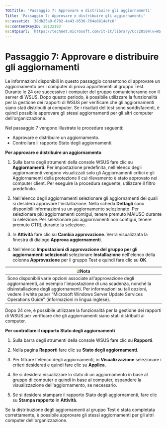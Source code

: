```yaml
---
TOCTitle: 'Passaggio 7: Approvare e distribuire gli aggiornamenti'
Title: 'Passaggio 7: Approvare e distribuire gli aggiornamenti'
ms:assetid: '38db25a9-6702-4e43-b536-764e8814afc6'
ms:contentKeyID: 18132183
ms:mtpsurl: 'https://technet.microsoft.com/it-it/library/Cc720504(v=WS.10)'
---
```


Passaggio 7: Approvare e distribuire gli aggiornamenti
======================================================

Le informazioni disponibili in questo passaggio consentono di approvare un aggiornamento per i computer di prova appartenenti al gruppo Test. Durante le 24 ore successive i computer del gruppo comunicheranno con il server di WSUS. Dopo questo periodo, è possibile utilizzare la funzionalità per la gestione dei rapporti di WSUS per verificare che gli aggiornamenti siano stati distribuiti ai computer. Se i risultati del test sono soddisfacenti, è quindi possibile approvare gli stessi aggiornamenti per gli altri computer dell'organizzazione.

Nel passaggio 7 vengono illustrate le procedure seguenti:

-   Approvare e distribuire un aggiornamento.
-   Controllare il rapporto Stato degli aggiornamenti.

**Per approvare e distribuire un aggiornamento**
1.  Sulla barra degli strumenti della console WSUS fare clic su **Aggiornamenti**. Per impostazione predefinita, nell'elenco degli aggiornamenti vengono visualizzati solo gli Aggiornamenti critici e gli Aggiornamenti della protezione il cui rilevamento è stato approvato nei computer client. Per eseguire la procedura seguente, utilizzare il filtro predefinito.

2.  Nell'elenco degli aggiornamenti selezionare gli aggiornamenti dei quali si desidera approvare l'installazione. Nella scheda **Dettagli** sono disponibili informazioni su un aggiornamento selezionato. Per selezionare più aggiornamenti contigui, tenere premuto MAIUSC durante la selezione. Per selezionare più aggiornamenti non contigui, tenere premuto CTRL durante la selezione.

3.  In **Attività** fare clic su **Cambia approvazione**. Verrà visualizzata la finestra di dialogo **Approva aggiornamenti**.

4.  Nell'elenco **Impostazioni di approvazione del gruppo per gli aggiornamenti selezionati** selezionare **Installazione** nell'elenco della colonna **Approvazione** per il gruppo Test e quindi fare clic su **OK**.

| ![](images/Cc720504.note(WS.10).gif)Nota                                                                                                                                                                                                                                                           |
|---------------------------------------------------------------------------------------------------------------------------------------------------------------------------------------------------------------------------------------------------------------------------------------------------------------------------------|
| Sono disponibili varie opzioni associate all'approvazione degli aggiornamenti, ad esempio l'impostazione di una scadenza, nonché la disinstallazione degli aggiornamenti. Per informazioni su tali opzioni, vedere il white paper “Microsoft Windows Server Update Services Operations Guide” (informazioni in lingua inglese). |

Dopo 24 ore, è possibile utilizzare la funzionalità per la gestione dei rapporti di WSUS per verificare che gli aggiornamenti siano stati distribuiti ai computer.

**Per controllare il rapporto Stato degli aggiornamenti**
1.  Sulla barra degli strumenti della console WSUS fare clic su **Rapporti**.

2.  Nella pagina **Rapporti** fare clic su **Stato degli aggiornamenti**.

3.  Per filtrare l'elenco degli aggiornamenti, in **Visualizzazione** selezionare i criteri desiderati e quindi fare clic su **Applica**.

4.  Se si desidera visualizzare lo stato di un aggiornamento in base al gruppo di computer e quindi in base al computer, espandere la visualizzazione dell'aggiornamento, se necessario.

5.  Se si desidera stampare il rapporto Stato degli aggiornamenti, fare clic su **Stampa rapporto** in **Attività**.

Se la distribuzione degli aggiornamenti al gruppo Test è stata completata correttamente, è possibile approvare gli stessi aggiornamenti per gli altri computer dell'organizzazione.
